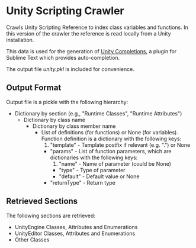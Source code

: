 # Unity Scripting Crawler

Crawls Unity Scripting Reference to index class variables and functions.
In this version of the crawler the reference is read locally from a Unity installation.

This data is used for the generation of [Unity Completions](https://github.com/oferei/sublime-unity-completions),
a plugin for Sublime Text which provides auto-completion.

The output file _unity.pkl_ is included for convenience.

## Output Format

Output file is a pickle with the following hierarchy:

* Dictionary by section (e.g., "Runtime Classes", "Runtime Attributes")
	* Dictionary by class name
		* Dictionary by class member name
			* List of definitions (for functions) or None (for variables).  
			Function definition is a dictionary with the following keys:
				1. "template" - Template postfix if relevant (e.g. ".<T>") or None
				* "params" - List of function parameters, which are dictionaries with the following keys:
					1. "name" - Name of parameter (could be None)
					* "type" - Type of parameter
					* "default" - Default value or None
				* "returnType" - Return type

## Retrieved Sections

The following sections are retrieved:

* UnityEngine Classes, Attributes and Enumerations
* UnityEditor Classes, Attributes and Enumerations
* Other Classes
